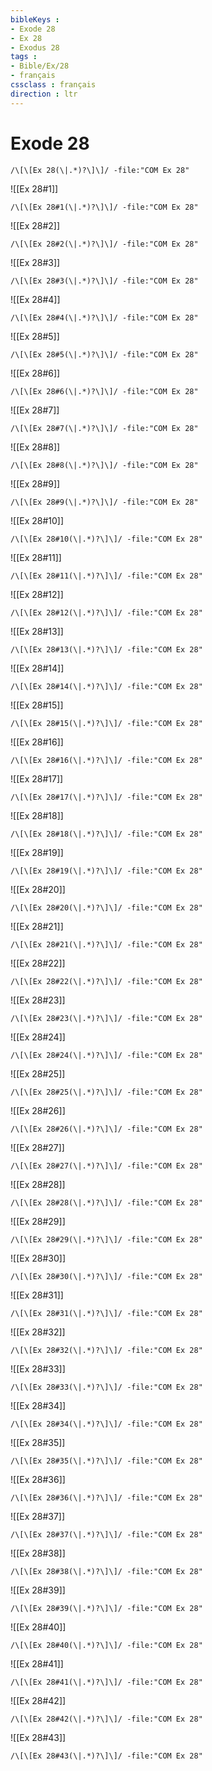 ```yaml
---
bibleKeys : 
- Exode 28
- Ex 28
- Exodus 28
tags : 
- Bible/Ex/28
- français
cssclass : français
direction : ltr
---
```


# Exode 28

```query
/\[\[Ex 28(\|.*)?\]\]/ -file:"COM Ex 28"
```



![[Ex 28#1]]

```query
/\[\[Ex 28#1(\|.*)?\]\]/ -file:"COM Ex 28"
```

![[Ex 28#2]]

```query
/\[\[Ex 28#2(\|.*)?\]\]/ -file:"COM Ex 28"
```

![[Ex 28#3]]

```query
/\[\[Ex 28#3(\|.*)?\]\]/ -file:"COM Ex 28"
```

![[Ex 28#4]]

```query
/\[\[Ex 28#4(\|.*)?\]\]/ -file:"COM Ex 28"
```

![[Ex 28#5]]

```query
/\[\[Ex 28#5(\|.*)?\]\]/ -file:"COM Ex 28"
```

![[Ex 28#6]]

```query
/\[\[Ex 28#6(\|.*)?\]\]/ -file:"COM Ex 28"
```

![[Ex 28#7]]

```query
/\[\[Ex 28#7(\|.*)?\]\]/ -file:"COM Ex 28"
```

![[Ex 28#8]]

```query
/\[\[Ex 28#8(\|.*)?\]\]/ -file:"COM Ex 28"
```

![[Ex 28#9]]

```query
/\[\[Ex 28#9(\|.*)?\]\]/ -file:"COM Ex 28"
```

![[Ex 28#10]]

```query
/\[\[Ex 28#10(\|.*)?\]\]/ -file:"COM Ex 28"
```

![[Ex 28#11]]

```query
/\[\[Ex 28#11(\|.*)?\]\]/ -file:"COM Ex 28"
```

![[Ex 28#12]]

```query
/\[\[Ex 28#12(\|.*)?\]\]/ -file:"COM Ex 28"
```

![[Ex 28#13]]

```query
/\[\[Ex 28#13(\|.*)?\]\]/ -file:"COM Ex 28"
```

![[Ex 28#14]]

```query
/\[\[Ex 28#14(\|.*)?\]\]/ -file:"COM Ex 28"
```

![[Ex 28#15]]

```query
/\[\[Ex 28#15(\|.*)?\]\]/ -file:"COM Ex 28"
```

![[Ex 28#16]]

```query
/\[\[Ex 28#16(\|.*)?\]\]/ -file:"COM Ex 28"
```

![[Ex 28#17]]

```query
/\[\[Ex 28#17(\|.*)?\]\]/ -file:"COM Ex 28"
```

![[Ex 28#18]]

```query
/\[\[Ex 28#18(\|.*)?\]\]/ -file:"COM Ex 28"
```

![[Ex 28#19]]

```query
/\[\[Ex 28#19(\|.*)?\]\]/ -file:"COM Ex 28"
```

![[Ex 28#20]]

```query
/\[\[Ex 28#20(\|.*)?\]\]/ -file:"COM Ex 28"
```

![[Ex 28#21]]

```query
/\[\[Ex 28#21(\|.*)?\]\]/ -file:"COM Ex 28"
```

![[Ex 28#22]]

```query
/\[\[Ex 28#22(\|.*)?\]\]/ -file:"COM Ex 28"
```

![[Ex 28#23]]

```query
/\[\[Ex 28#23(\|.*)?\]\]/ -file:"COM Ex 28"
```

![[Ex 28#24]]

```query
/\[\[Ex 28#24(\|.*)?\]\]/ -file:"COM Ex 28"
```

![[Ex 28#25]]

```query
/\[\[Ex 28#25(\|.*)?\]\]/ -file:"COM Ex 28"
```

![[Ex 28#26]]

```query
/\[\[Ex 28#26(\|.*)?\]\]/ -file:"COM Ex 28"
```

![[Ex 28#27]]

```query
/\[\[Ex 28#27(\|.*)?\]\]/ -file:"COM Ex 28"
```

![[Ex 28#28]]

```query
/\[\[Ex 28#28(\|.*)?\]\]/ -file:"COM Ex 28"
```

![[Ex 28#29]]

```query
/\[\[Ex 28#29(\|.*)?\]\]/ -file:"COM Ex 28"
```

![[Ex 28#30]]

```query
/\[\[Ex 28#30(\|.*)?\]\]/ -file:"COM Ex 28"
```

![[Ex 28#31]]

```query
/\[\[Ex 28#31(\|.*)?\]\]/ -file:"COM Ex 28"
```

![[Ex 28#32]]

```query
/\[\[Ex 28#32(\|.*)?\]\]/ -file:"COM Ex 28"
```

![[Ex 28#33]]

```query
/\[\[Ex 28#33(\|.*)?\]\]/ -file:"COM Ex 28"
```

![[Ex 28#34]]

```query
/\[\[Ex 28#34(\|.*)?\]\]/ -file:"COM Ex 28"
```

![[Ex 28#35]]

```query
/\[\[Ex 28#35(\|.*)?\]\]/ -file:"COM Ex 28"
```

![[Ex 28#36]]

```query
/\[\[Ex 28#36(\|.*)?\]\]/ -file:"COM Ex 28"
```

![[Ex 28#37]]

```query
/\[\[Ex 28#37(\|.*)?\]\]/ -file:"COM Ex 28"
```

![[Ex 28#38]]

```query
/\[\[Ex 28#38(\|.*)?\]\]/ -file:"COM Ex 28"
```

![[Ex 28#39]]

```query
/\[\[Ex 28#39(\|.*)?\]\]/ -file:"COM Ex 28"
```

![[Ex 28#40]]

```query
/\[\[Ex 28#40(\|.*)?\]\]/ -file:"COM Ex 28"
```

![[Ex 28#41]]

```query
/\[\[Ex 28#41(\|.*)?\]\]/ -file:"COM Ex 28"
```

![[Ex 28#42]]

```query
/\[\[Ex 28#42(\|.*)?\]\]/ -file:"COM Ex 28"
```

![[Ex 28#43]]

```query
/\[\[Ex 28#43(\|.*)?\]\]/ -file:"COM Ex 28"
```

